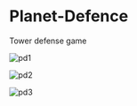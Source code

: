 # Planet-Defence

Tower defense game

![pd1](https://user-images.githubusercontent.com/82329995/114314555-3bdfe400-9b36-11eb-9086-b0a075dddab8.png)

![pd2](https://user-images.githubusercontent.com/82329995/114314557-3e423e00-9b36-11eb-86b4-532ce0ded906.png)

![pd3](https://user-images.githubusercontent.com/82329995/114314558-40a49800-9b36-11eb-98a7-4222af2ca1ad.png)
